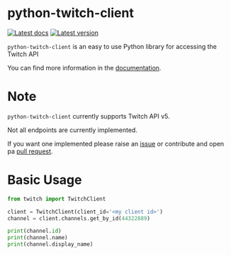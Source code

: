 python-twitch-client
====================

[![Latest docs][docs-img]][docs]
[![Latest version][pypi-img]][pypi]


`python-twitch-client` is an easy to use Python library for accessing the
Twitch API

You can find more information in the [documentation][docs].


Note
==============================================

`python-twitch-client` currently supports Twitch API v5.

Not all endpoints are currently implemented.

If you want one implemented please raise an [issue][issues] or contribute and open pa [pull request][pulls].


Basic Usage
==============================================

```python
from twitch import TwitchClient

client = TwitchClient(client_id='<my client id>')
channel = client.channels.get_by_id(44322889)

print(channel.id)
print(channel.name)
print(channel.display_name)
```

[docs]: http://python-twitch-client.rtfd.io
[docs-img]: https://readthedocs.org/projects/python-twitch-client/badge/?version=latest (Latest docs)
[pulls]: https://github.com/tsifrer/python-twitch-client/pulls
[issues]: https://github.com/tsifrer/python-twitch-client/issues
[pypi]: https://pypi.python.org/pypi/python-twitch-client/
[pypi-img]: https://img.shields.io/pypi/v/python-twitch-client.svg
